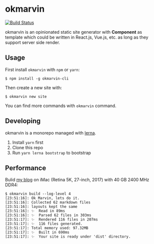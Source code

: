 # okmarvin

[![Build Status](https://travis-ci.org/OkMarvin/okmarvin.svg?branch=master)](https://travis-ci.org/OkMarvin/okmarvin)

okmarvin is an opinionated static site generator with **Component** as template which could be written in React.js, Vue.js, etc. as long as they support server side render.

## Usage

First install `okmarvin` with `npm` or `yarn`:

```
$ npm install -g okmarvin-cli
```

Then create a new site with:

```
$ okmarvin new site
```

You can find more commands with `okmarvin` command.

## Developing

okmarvin is a monorepo managed with [lerna](https://github.com/lerna/lerna).

1. Install `yarn` first
2. Clone this repo
3. Run `yarn lerna bootstrap` to bootstrap

## Performance

Bulid [my blog](https://blog.zfanw.com) on iMac (Retina 5K, 27-inch, 2017) with 40 GB 2400 MHz DDR4:

```
$ okmarvin build --log-level 4
[23:51:16]: Ok Marvin, lets do it.
[23:51:16]: Collected 62 markdown files
[23:51:16]: layouts kept the same
[23:51:16]: ✨  Read in 89ms
[23:51:16]: ✨  Parsed 62 files in 303ms
[23:51:17]: ✨  Rendered 116 files in 207ms
[23:51:17]: ✨  116 files generated.
[23:51:17]: Total memory used: 97.32MB
[23:51:17]: ✨  Built in 690ms
[23:51:17]: ✨  Your site is ready under 'dist' directory.
```
